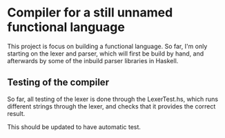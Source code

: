 # Compiler for a still unnamed functional language 

This project is focus on building a functional language. So far, I'm only starting on the lexer and parser, which will first be build by hand, and afterwards by some of the inbuild parser libraries in Haskell. 

## Testing of the compiler 
So far, all testing of the lexer is done through the LexerTest.hs, which runs different strings through the lexer, and checks that it provides the correct result.

This should be updated to have automatic test.